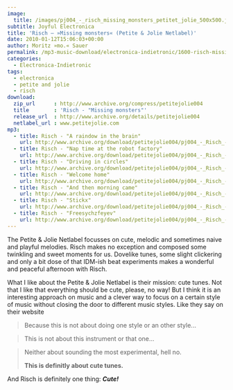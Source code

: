 ```yaml
---
image:
  title: /images/pj004_-_risch_missing_monsters_petitet_jolie_500x500.jpg
subtitle: Joyful Electronica
title: 'Risch – »Missing monsters« (Petite & Jolie Netlabel)'
date: 2010-01-12T15:06:03+00:00
author: Moritz »mo.« Sauer
permalink: /mp3-music-download/electronica-indietronic/1600-risch-missing-monsters-petite-jolie-netlabel
categories:
  - Electronica-Indietronic
tags:
  - electronica
  - petite and jolie
  - risch
download:
  zip_url      : http://www.archive.org/compress/petitejolie004
  title        : 'Risch - "Missing monsters"'
  release_url  : http://www.archive.org/details/petitejolie004
  netlabel_url : www.petitejolie.com
mp3:
  - title: Risch - "A raindow in the brain"
    url: http://www.archive.org/download/petitejolie004/pj004_-_Risch_-_Missing_monsters_-_01_-_A_rainbow_in_the_brain.mp3
  - title: Risch - "Nap time at the robot factory"
    url: http://www.archive.org/download/petitejolie004/pj004_-_Risch_-_Missing_monsters_-_02_-_Nap_time_at_the_robot_factory.mp3
  - title: Risch - "Driving in circles"
    url: http://www.archive.org/download/petitejolie004/pj004_-_Risch_-_Missing_monsters_-_03_-_Driving_in_circles.mp3
  - title: Risch - "Welcome home"
    url: http://www.archive.org/download/petitejolie004/pj004_-_Risch_-_Missing_monsters_-_04_-_Welcome_home.mp3
  - title: Risch - "And then morning came"
    url: http://www.archive.org/download/petitejolie004/pj004_-_Risch_-_Missing_monsters_-_05_-_And_then_morning_came.mp3
  - title: Risch - "Stickx"
    url: http://www.archive.org/download/petitejolie004/pj004_-_Risch_-_Missing_monsters_-_06_-_Sticx.mp3
  - title: Risch - "Freesychzfeyev"
    url: http://www.archive.org/download/petitejolie004/pj004_-_Risch_-_Missing_monsters_-_07_-_Freesychzfeyev.mp3
---
```

The Petite & Jolie Netlabel focusses on cute, melodic and sometimes naive and playful melodies. Risch makes no exception and composed some twinkling and sweet moments for us. Dovelike tunes, some slight clickering and only a bit dose of that IDM-ish beat experiments makes a wonderful and peaceful afternoon with Risch.<!--more-->

What I like about the Petite & Jolie Netlabel is their mission: cute tunes. Not that I like that everything should be cute, please, no way! But I think it is an interesting approach on music and a clever way to focus on a certain style of music without closing the door to different music styles. Like they say on their website

> Because this is not about doing one style or an other style...
  
> This is not about this instrument or that one...
  
> Neither about sounding the most experimental, hell no.
> 
> **This is definitly about cute tunes.**

And Risch is definitely one thing: **_Cute!_**

